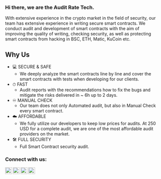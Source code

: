 ### Hi there, we are the Audit Rate Tech.
With extensive experience in the crypto market in the field of security, our team has extensive experience in writing secure smart contracts.
We conduct audit and development of smart contracts with the aim of improving the quality of writing, checking security, as well as protecting smart contracts from hacking in BSC, ETH, Matic, KuCoin etc.

## Why Us
- 💻 SECURE & SAFE
  - We deeply analyze the smart contracts line by line and cover the smart contracts with tests when developing for our clients.
- ⏱ FAST
  - Audit reports with the recommendations how to fix the bugs and mitigate the risks delivered in ~ 6h up to 2 days.
- ♾ MANUAL CHECK
  - Our team does not only Automated audit, but also in Manual Check every smart contract.
- ☁️ AFFORDABLE
  - We fully utilize our developers to keep low prices for audits. At 250 USD for a complete audit, we are one of the most affordable audit providers on the market.
- 🛠 FULL SECURITY
  - Full Smart Contract security audit.

### Connect with us:

[<img align="left" alt="AuditRateTech | Twitter" width="22px" src="https://cdn.jsdelivr.net/npm/simple-icons@v3/icons/twitter.svg" />][twitter]
[<img align="left" alt="AuditRateTech | LinkedIn" width="22px" src="https://cdn.jsdelivr.net/npm/simple-icons@v3/icons/gmail.svg" />][medium]
[<img align="left" alt="AuditRateTech | Telegram" width="22px" src="https://cdn.jsdelivr.net/npm/simple-icons@v3/icons/telegram.svg" />][telegram]
[<img align="left" alt="AuditRateTech | Telegram" width="22px" src="https://cdn.jsdelivr.net/npm/simple-icons@v3/icons/telegram.svg" />][telegram]
<br />

[twitter]: https://twitter.com/AuditRateTech
[medium]: mailto:support@auditrate.tech
[telegram]: https://t.me/auditratetech
[telegram]: https://t.me/alexauditrate
